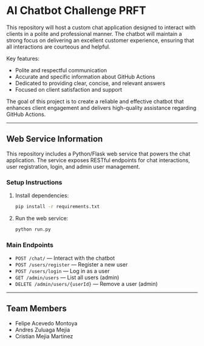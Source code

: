 # AI Chatbot Challenge PRFT

This repository will host a custom chat application designed to interact with clients in a polite and professional manner. The chatbot will maintain a strong focus on delivering an excellent customer experience, ensuring that all interactions are courteous and helpful.

Key features:
- Polite and respectful communication
- Accurate and specific information about GitHub Actions
- Dedicated to providing clear, concise, and relevant answers
- Focused on client satisfaction and support


The goal of this project is to create a reliable and effective chatbot that enhances client engagement and delivers high-quality assistance regarding GitHub Actions.

---

## Web Service Information

This repository includes a Python/Flask web service that powers the chat application. The service exposes RESTful endpoints for chat interactions, user registration, login, and admin user management.

### Setup Instructions
1. Install dependencies:
   ```bash
   pip install -r requirements.txt
   ```
2. Run the web service:
   ```bash
   python run.py
   ```

### Main Endpoints
- `POST /chat/` — Interact with the chatbot
- `POST /users/register` — Register a new user
- `POST /users/login` — Log in as a user
- `GET /admin/users` — List all users (admin)
- `DELETE /admin/users/{userId}` — Remove a user (admin)

---

## Team Members
- Felipe Acevedo Montoya
- Andres Zuluaga Mejia
- Cristian Mejia Martinez
